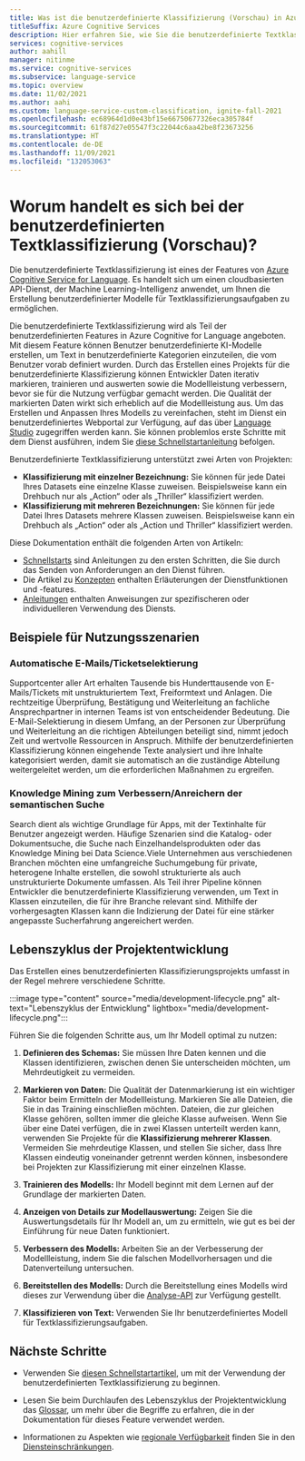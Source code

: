 ```yaml
---
title: Was ist die benutzerdefinierte Klassifizierung (Vorschau) in Azure Cognitive Services for Language?
titleSuffix: Azure Cognitive Services
description: Hier erfahren Sie, wie Sie die benutzerdefinierte Textklassifizierung verwenden.
services: cognitive-services
author: aahill
manager: nitinme
ms.service: cognitive-services
ms.subservice: language-service
ms.topic: overview
ms.date: 11/02/2021
ms.author: aahi
ms.custom: language-service-custom-classification, ignite-fall-2021
ms.openlocfilehash: ec68964d1d0e43bf15e66750677326eca305784f
ms.sourcegitcommit: 61f87d27e05547f3c22044c6aa42be8f23673256
ms.translationtype: HT
ms.contentlocale: de-DE
ms.lasthandoff: 11/09/2021
ms.locfileid: "132053063"
---
```

# <a name="what-is-custom-text-classification-preview"></a>Worum handelt es sich bei der benutzerdefinierten Textklassifizierung (Vorschau)?

Die benutzerdefinierte Textklassifizierung ist eines der Features von [Azure Cognitive Service for Language](../overview.md). Es handelt sich um einen cloudbasierten API-Dienst, der Machine Learning-Intelligenz anwendet, um Ihnen die Erstellung benutzerdefinierter Modelle für Textklassifizierungsaufgaben zu ermöglichen. 

Die benutzerdefinierte Textklassifizierung wird als Teil der benutzerdefinierten Features in Azure Cognitive for Language angeboten. Mit diesem Feature können Benutzer benutzerdefinierte KI-Modelle erstellen, um Text in benutzerdefinierte Kategorien einzuteilen, die vom Benutzer vorab definiert wurden. Durch das Erstellen eines Projekts für die benutzerdefinierte Klassifizierung können Entwickler Daten iterativ markieren, trainieren und auswerten sowie die Modellleistung verbessern, bevor sie für die Nutzung verfügbar gemacht werden. Die Qualität der markierten Daten wirkt sich erheblich auf die Modellleistung aus. Um das Erstellen und Anpassen Ihres Modells zu vereinfachen, steht im Dienst ein benutzerdefiniertes Webportal zur Verfügung, auf das über [Language Studio](https://aka.ms/languageStudio) zugegriffen werden kann. Sie können problemlos erste Schritte mit dem Dienst ausführen, indem Sie [diese Schnellstartanleitung](quickstart.md) befolgen. 

Benutzerdefinierte Textklassifizierung unterstützt zwei Arten von Projekten: 

* **Klassifizierung mit einzelner Bezeichnung:** Sie können für jede Datei Ihres Datasets eine einzelne Klasse zuweisen. Beispielsweise kann ein Drehbuch nur als „Action“ oder als „Thriller“ klassifiziert werden. 
* **Klassifizierung mit mehreren Bezeichnungen:** Sie können für jede Datei Ihres Datasets mehrere Klassen zuweisen. Beispielsweise kann ein Drehbuch als „Action“ oder als „Action und Thriller“ klassifiziert werden.

Diese Dokumentation enthält die folgenden Arten von Artikeln:

* [Schnellstarts](quickstart.md) sind Anleitungen zu den ersten Schritten, die Sie durch das Senden von Anforderungen an den Dienst führen.
* Die Artikel zu [Konzepten](concepts/evaluation.md) enthalten Erläuterungen der Dienstfunktionen und -features.
* [Anleitungen](how-to/tag-data.md) enthalten Anweisungen zur spezifischeren oder individuelleren Verwendung des Diensts.

## <a name="example-usage-scenarios"></a>Beispiele für Nutzungsszenarien

### <a name="automatic-emailsticket-triage"></a>Automatische E-Mails/Ticketselektierung

Supportcenter aller Art erhalten Tausende bis Hunderttausende von E-Mails/Tickets mit unstrukturiertem Text, Freiformtext und Anlagen. Die rechtzeitige Überprüfung, Bestätigung und Weiterleitung an fachliche Ansprechpartner in internen Teams ist von entscheidender Bedeutung. Die E-Mail-Selektierung in diesem Umfang, an der Personen zur Überprüfung und Weiterleitung an die richtigen Abteilungen beteiligt sind, nimmt jedoch Zeit und wertvolle Ressourcen in Anspruch. Mithilfe der benutzerdefinierten Klassifizierung können eingehende Texte analysiert und ihre Inhalte kategorisiert werden, damit sie automatisch an die zuständige Abteilung weitergeleitet werden, um die erforderlichen Maßnahmen zu ergreifen.

### <a name="knowledge-mining-to-enhanceenrich-semantic-search"></a>Knowledge Mining zum Verbessern/Anreichern der semantischen Suche

Search dient als wichtige Grundlage für Apps, mit der Textinhalte für Benutzer angezeigt werden. Häufige Szenarien sind die Katalog- oder Dokumentsuche, die Suche nach Einzelhandelsprodukten oder das Knowledge Mining bei Data Science.Viele Unternehmen aus verschiedenen Branchen möchten eine umfangreiche Suchumgebung für private, heterogene Inhalte erstellen, die sowohl strukturierte als auch unstrukturierte Dokumente umfassen. Als Teil ihrer Pipeline können Entwickler die benutzerdefinierte Klassifizierung verwenden, um Text in Klassen einzuteilen, die für ihre Branche relevant sind. Mithilfe der vorhergesagten Klassen kann die Indizierung der Datei für eine stärker angepasste Sucherfahrung angereichert werden. 

## <a name="project-development-lifecycle"></a>Lebenszyklus der Projektentwicklung

Das Erstellen eines benutzerdefinierten Klassifizierungsprojekts umfasst in der Regel mehrere verschiedene Schritte. 

:::image type="content" source="media/development-lifecycle.png" alt-text="Lebenszyklus der Entwicklung" lightbox="media/development-lifecycle.png":::

Führen Sie die folgenden Schritte aus, um Ihr Modell optimal zu nutzen:

1. **Definieren des Schemas:** Sie müssen Ihre Daten kennen und die Klassen identifizieren, zwischen denen Sie unterscheiden möchten, um Mehrdeutigkeit zu vermeiden.

2. **Markieren von Daten:** Die Qualität der Datenmarkierung ist ein wichtiger Faktor beim Ermitteln der Modellleistung. Markieren Sie alle Dateien, die Sie in das Training einschließen möchten. Dateien, die zur gleichen Klasse gehören, sollten immer die gleiche Klasse aufweisen. Wenn Sie über eine Datei verfügen, die in zwei Klassen unterteilt werden kann, verwenden Sie Projekte für die **Klassifizierung mehrerer Klassen**. Vermeiden Sie mehrdeutige Klassen, und stellen Sie sicher, dass Ihre Klassen eindeutig voneinander getrennt werden können, insbesondere bei Projekten zur Klassifizierung mit einer einzelnen Klasse.

3. **Trainieren des Modells:** Ihr Modell beginnt mit dem Lernen auf der Grundlage der markierten Daten.

4. **Anzeigen von Details zur Modellauswertung:** Zeigen Sie die Auswertungsdetails für Ihr Modell an, um zu ermitteln, wie gut es bei der Einführung für neue Daten funktioniert.

5. **Verbessern des Modells:** Arbeiten Sie an der Verbesserung der Modellleistung, indem Sie die falschen Modellvorhersagen und die Datenverteilung untersuchen.

6. **Bereitstellen des Modells:** Durch die Bereitstellung eines Modells wird dieses zur Verwendung über die [Analyse-API](https://aka.ms/ct-runtime-swagger) zur Verfügung gestellt.

7. **Klassifizieren von Text:** Verwenden Sie Ihr benutzerdefiniertes Modell für Textklassifizierungsaufgaben.

## <a name="next-steps"></a>Nächste Schritte

* Verwenden Sie [diesen Schnellstartartikel](quickstart.md), um mit der Verwendung der benutzerdefinierten Textklassifizierung zu beginnen.  

* Lesen Sie beim Durchlaufen des Lebenszyklus der Projektentwicklung das [Glossar](glossary.md), um mehr über die Begriffe zu erfahren, die in der Dokumentation für dieses Feature verwendet werden. 

* Informationen zu Aspekten wie [regionale Verfügbarkeit](service-limits.md#regional-availability) finden Sie in den [Diensteinschränkungen](service-limits.md).
